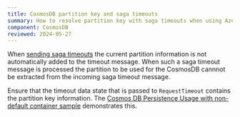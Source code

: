 ```yaml
---
title: CosmosDB partition key and saga timeouts
summary: How to resolve partition key with saga timeouts when using Azure Cosmos DB
component: CosmosDB
reviewed: 2024-05-27
---
```


When [sending saga timeouts](https://docs.particular.net/nservicebus/sagas/timeouts) the current partition information is not automatically added to the timeout message. When such a saga timeout message is processed the partition to be used for the CosmosDB cannnot be extracted from the incoming saga timeout message.

Ensure that the timeout data state that is passed to `RequestTimeout` contains the partition key information. The [Cosmos DB Persistence Usage with non-default container sample](https://docs.particular.net/samples/cosmosdb/container/) demonstrates this.
